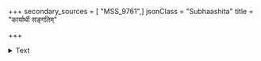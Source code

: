 +++
secondary_sources = [ "MSS_9761",]
jsonClass = "Subhaashita"
title = "कार्यार्थी सङ्गतिम्"

+++

<details><summary>Text</summary>

कार्यार्थी संगतिं याति कृतार्थे नास्ति संगतिः।  
तस्मात्सर्वाणि कार्याणि सावशेषाणि कारयेत्॥
</details>
